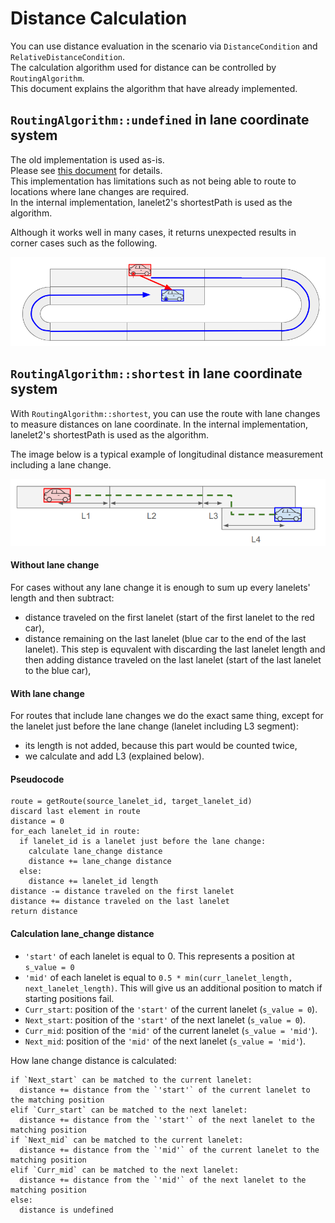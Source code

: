 # Distance Calculation

You can use distance evaluation in the scenario via `DistanceCondition` and `RelativeDistanceCondition`.  
The calculation algorithm used for distance can be controlled by `RoutingAlgorithm`.  
This document explains the algorithm that have already implemented.

## `RoutingAlgorithm::undefined` in lane coordinate system

The old implementation is used as-is.  
Please see [this document](lane_pose_calculation/GetLongitudinalDistance.md) for details.  
This implementation has limitations such as not being able to route to locations where lane changes are required.  
In the internal implementation, lanelet2's shortestPath is used as the algorithm.  

Although it works well in many cases, it returns unexpected results in corner cases such as the following.  

![looped_map_routing.png](../image/looped_map_routing.png)

## `RoutingAlgorithm::shortest` in lane coordinate system

With `RoutingAlgorithm::shortest`, you can use the route with lane changes to measure distances on lane coordinate.
In the internal implementation, lanelet2's shortestPath is used as the algorithm.

The image below is a typical example of longitudinal distance measurement including a lane change.

![](../image/shortest_typical_routing.png)

#### Without lane change
For cases without any lane change it is enough to sum up every lanelets' length and then subtract:
- distance traveled on the first lanelet (start of the first lanelet to the red car),
- distance remaining on the last lanelet (blue car to the end of the last lanelet). This step is equvalent with discarding the last lanelet length and then adding distance traveled on the last lanelet (start of the last lanelet to the blue car),

#### With lane change
For routes that include lane changes we do the exact same thing, except for the lanelet just before the lane change (lanelet including L3 segment):
- its length is not added, because this part would be counted twice,
- we calculate and add L3 (explained below).

#### Pseudocode
```
route = getRoute(source_lanelet_id, target_lanelet_id)
discard last element in route
distance = 0
for_each lanelet_id in route:
  if lanelet_id is a lanelet just before the lane change:
    calculate lane_change distance
    distance += lane_change distance
  else:
    distance += lanelet_id length
distance -= distance traveled on the first lanelet
distance += distance traveled on the last lanelet
return distance 
```

#### Calculation lane_change distance

- `'start'` of each lanelet is equal to 0. This represents a position at `s_value = 0`
- `'mid'` of each lanelet is equal to `0.5 * min(curr_lanelet_length, next_lanelet_length)`. This will give us an additional position to match if starting positions fail.
- `Curr_start`: position of the `'start'` of the current lanelet (`s_value = 0`).
- `Next_start`: position of the `'start'` of the next lanelet (`s_value = 0`).
- `Curr_mid`: position of the `'mid'` of the current lanelet (`s_value = 'mid'`).
- `Next_mid`: position of the `'mid'` of the next lanelet (`s_value = 'mid'`).

How lane change distance is calculated:
``` 
if `Next_start` can be matched to the current lanelet:
  distance += distance from the `'start'` of the current lanelet to the matching position
elif `Curr_start` can be matched to the next lanelet:
  distance += distance from the `'start'` of the next lanelet to the matching position
if `Next_mid` can be matched to the current lanelet:
  distance += distance from the `'mid'` of the current lanelet to the matching position
elif `Curr_mid` can be matched to the next lanelet:
  distance += distance from the `'mid'` of the next lanelet to the matching position
else:
  distance is undefined  
```